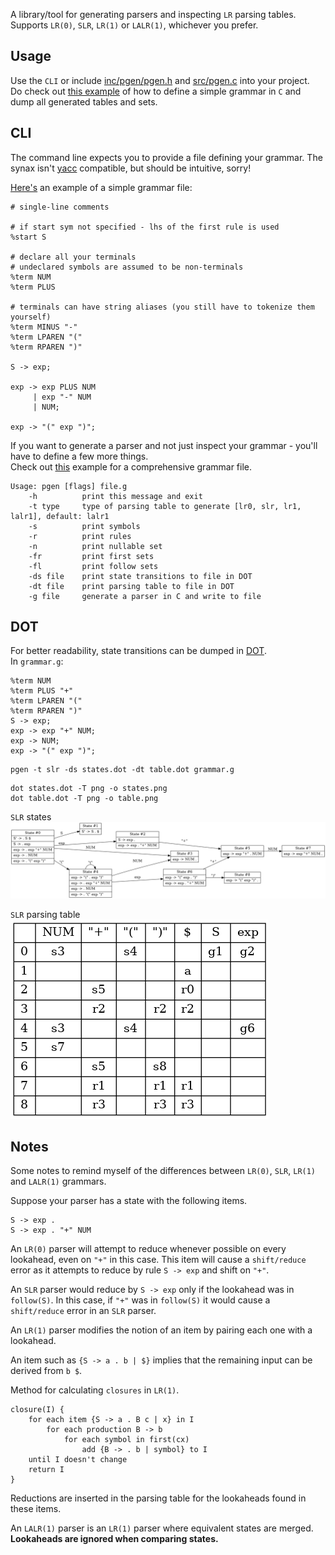 A library/tool for generating parsers and inspecting `LR` parsing tables.  
Supports `LR(0)`, `SLR`, `LR(1)` or `LALR(1)`, whichever you prefer.

## Usage

Use the `CLI` or include [inc/pgen/pgen.h](inc/pgen/pgen.h) and [src/pgen.c](src/pgen.c) into your project.  
Do check out [this example](./tests/exp.c) of how to define a simple grammar in `C` and dump all generated tables and sets.

## CLI

The command line expects you to provide a file defining your grammar. The synax isn't [yacc](https://en.wikipedia.org/wiki/Yacc) compatible, but should be intuitive, sorry!

[Here's](./tests/exp.g) an example of a simple grammar file:
```
# single-line comments

# if start sym not specified - lhs of the first rule is used
%start S

# declare all your terminals
# undeclared symbols are assumed to be non-terminals
%term NUM
%term PLUS

# terminals can have string aliases (you still have to tokenize them yourself)
%term MINUS "-"
%term LPAREN "("
%term RPAREN ")"

S -> exp;

exp -> exp PLUS NUM
     | exp "-" NUM
     | NUM;

exp -> "(" exp ")";
```
If you want to generate a parser and not just inspect your grammar - you'll have to define a few more things.  
Check out [this](./tests/expp.g) example for a comprehensive grammar file.
```
Usage: pgen [flags] file.g
    -h          print this message and exit
    -t type     type of parsing table to generate [lr0, slr, lr1, lalr1], default: lalr1
    -s          print symbols
    -r          print rules
    -n          print nullable set
    -fr         print first sets
    -fl         print follow sets
    -ds file    print state transitions to file in DOT
    -dt file    print parsing table to file in DOT
    -g file     generate a parser in C and write to file
```

## DOT

For better readability, state transitions can be dumped in [DOT](https://en.wikipedia.org/wiki/DOT_(graph_description_language)).  
In `grammar.g`:
```
%term NUM
%term PLUS "+"
%term LPAREN "("
%term RPAREN ")"
S -> exp;
exp -> exp "+" NUM;
exp -> NUM;
exp -> "(" exp ")";
```
```
pgen -t slr -ds states.dot -dt table.dot grammar.g
```
```
dot states.dot -T png -o states.png
dot table.dot -T png -o table.png
```
`SLR` states  
![](states.png)

`SLR` parsing table  
![](table.png)

## Notes

Some notes to remind myself of the differences between `LR(0)`, `SLR`, `LR(1)` and `LALR(1)` grammars.

Suppose your parser has a state with the following items.

```
S -> exp .
S -> exp . "+" NUM
```

An `LR(0)` parser will attempt to reduce whenever possible on every lookahead, even on `"+"` in this case. This item will cause a `shift/reduce` error as it attempts to reduce by rule `S -> exp` and shift on `"+"`.

An `SLR` parser would reduce by `S -> exp` only if the lookahead was in `follow(S)`. In this case, if `"+"` was in `follow(S)` it would cause a `shift/reduce` error in an `SLR` parser.

An `LR(1)` parser modifies the notion of an item by pairing each one with a lookahead.

An item such as `{S -> a . b | $}` implies that the remaining input can be derived from `b $`.

Method for calculating `closures` in `LR(1)`.

```
closure(I) {
    for each item {S -> a . B c | x} in I
        for each production B -> b
            for each symbol in first(cx)
                add {B -> . b | symbol} to I
    until I doesn't change
    return I
}
```

Reductions are inserted in the parsing table for the lookaheads found in these items.

An `LALR(1)` parser is an `LR(1)` parser where equivalent states are merged. **Lookaheads are ignored when comparing states.**
